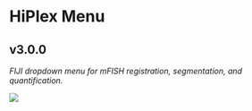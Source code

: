 # HiPlex Menu  
## v3.0.0  
  
_FIJI dropdown menu for mFISH registration, segmentation, and quantification._

![]("/data/happyhip.png")

